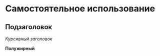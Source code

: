 # Самостоятельное использование # 

## Подзаголовок ## 

*Курсивный заголовок*  

**Полужирный**  

